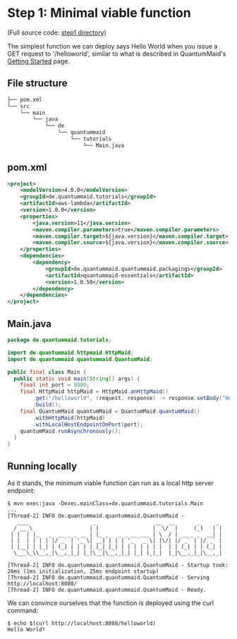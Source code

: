 # Step 1: Minimal viable function

(Full source code: [step1 directory](step1))

The simplest function we can deploy says Hello World when you issue a GET request to '/helloworld', similar to what is described in QuantumMaid's [Getting Started](https://quantummaid.de/docs/01_gettingstarted.html) page.

## File structure

```bash
├── pom.xml
└── src
    └── main
        └── java
            └── de
                └── quantummaid
                    └── tutorials
                        └── Main.java
```

## pom.xml

```xml
<project>
    <modelVersion>4.0.0</modelVersion>
    <groupId>de.quantummaid.tutorials</groupId>
    <artifactId>aws-lambda</artifactId>
    <version>1.0.0</version>
    <properties>
        <java.version>11</java.version>
        <maven.compiler.parameters>true</maven.compiler.parameters>
        <maven.compiler.target>${java.version}</maven.compiler.target>
        <maven.compiler.source>${java.version}</maven.compiler.source>
    </properties>
    <dependencies>
        <dependency>
            <groupId>de.quantummaid.quantummaid.packagings</groupId>
            <artifactId>quantummaid-essentials</artifactId>
            <version>1.0.50</version>
        </dependency>
    </dependencies>
</project>
```

## Main.java

```java
package de.quantummaid.tutorials;

import de.quantummaid.httpmaid.HttpMaid;
import de.quantummaid.quantummaid.QuantumMaid;

public final class Main {
  public static void main(String[] args) {
    final int port = 8080;
    final HttpMaid httpMaid = HttpMaid.anHttpMaid()
        .get("/helloworld", (request, response) -> response.setBody("Hello World!"))
        .build();
    final QuantumMaid quantumMaid = QuantumMaid.quantumMaid()
        .withHttpMaid(httpMaid)
        .withLocalHostEndpointOnPort(port);
    quantumMaid.runAsynchronously();
  }
}
```

## Running locally

As it stands, the minimum viable function can run as a local http server endpoint:

```shell
$ mvn exec:java -Dexec.mainClass=de.quantummaid.tutorials.Main
...
[Thread-2] INFO de.quantummaid.quantummaid.QuantumMaid -
   ____                    _                   __  __       _     _
  / __ \                  | |                 |  \/  |     (_)   | |
 | |  | |_   _  __ _ _ __ | |_ _   _ _ __ ___ | \  / | __ _ _  __| |
 | |  | | | | |/ _` | '_ \| __| | | | '_ ` _ \| |\/| |/ _` | |/ _` |
 | |__| | |_| | (_| | | | | |_| |_| | | | | | | |  | | (_| | | (_| |
  \___\_\\__,_|\__,_|_| |_|\__|\__,_|_| |_| |_|_|  |_|\__,_|_|\__,_|

[Thread-2] INFO de.quantummaid.quantummaid.QuantumMaid - Startup took: 26ms (1ms initialization, 25ms endpoint startup)
[Thread-2] INFO de.quantummaid.quantummaid.QuantumMaid - Serving http://localhost:8080/
[Thread-2] INFO de.quantummaid.quantummaid.QuantumMaid - Ready.
```

We can convince ourselves that the function is deployed using the curl command:

```shell
$ echo $(curl http://localhost:8080/helloworld)
Hello World!
```
